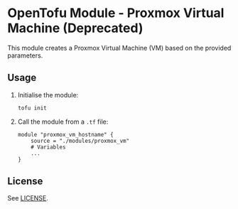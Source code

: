 # OpenTofu Module - Proxmox Virtual Machine (Deprecated)

This module creates a Proxmox Virtual Machine (VM) based on the provided parameters.

## Usage

1. Initialise the module:

    ```bash
    tofu init
    ```

2. Call the module from a `.tf` file:

    ```hcl
    module "proxmox_vm_hostname" {
        source = "./modules/proxmox_vm"
        # Variables
        ...
    }
    ```

## License

See [LICENSE](LICENSE).
